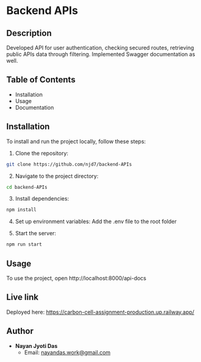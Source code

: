 # Backend APIs

## Description

Developed API for user authentication, checking secured routes, retrieving public APIs data through filtering.
Implemented Swagger documentation as well.

## Table of Contents

- Installation
- Usage
- Documentation

## Installation

To install and run the project locally, follow these steps:

1. Clone the repository:

```sh
git clone https://github.com/njd7/backend-APIs

```

2. Navigate to the project directory:

```sh
cd backend-APIs
```

3. Install dependencies:

```sh
npm install
```

4. Set up environment variables: Add the .env file to the root folder

5. Start the server:

```sh
npm run start
```

## Usage

To use the project, open http://localhost:8000/api-docs

## Live link

Deployed here: https://carbon-cell-assignment-production.up.railway.app/

## Author

- **Nayan Jyoti Das**
  - Email: nayandas.work@gmail.com
